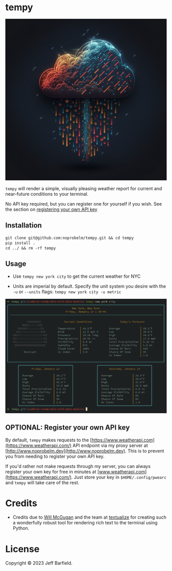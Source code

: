 # tempy

![tempy](tempy.png)

`tempy` will render a simple, visually pleasing weather report for current and near-future conditions to your terminal.

No API key required, but you can register one for yourself if you wish. See the section on [registering your own API key](#api-key-registry)

## Installation

```
git clone git@github.com:noprobelm/tempy.git && cd tempy
pip install .
cd ../ && rm -rf tempy
```

## Usage

- Use `tempy new york city` to get the current weather for NYC

- Units are imperial by default. Specify the unit system you desire with the `-u` or `--units` flags: `tempy new york city -u metric` 

![demo](demo.png)


## <a name='api-key-registry'></a> OPTIONAL: Register your own API key

By default, `tempy` makes requests to the [https://www.weatherapi.com](https://www.weatherapi.com/) API endpoint via my proxy server at [http://www.noprobelm.dev](http://www.noprobelm.dev). This is to prevent you from needing to register your own API key. 

If you'd rather not make requests through my server, you can always register your own key for free in minutes at [www.weatherapi.com](https://www.weatherapi.com/). Just store your key in `$HOME/.config/pwearc` and `tempy` will take care of the rest. 

# Credits

- Credits due to [Will McGugan](https://github.com/willmcgugan) and the team at [textualize](https://www.textualize.io/) for creating such a wonderfully robust tool for rendering rich text to the terminal using Python.

# License

Copyright © 2023 Jeff Barfield.


